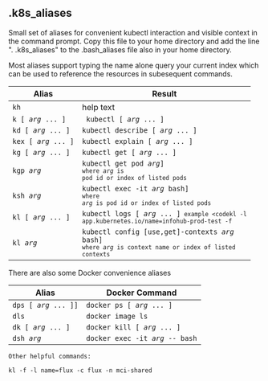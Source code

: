 ## .k8s_aliases

Small set of aliases for convenient kubectl interaction and
visible context in the command prompt. Copy this file to
your home directory and add the line ". .k8s_aliases" to
the .bash_aliases file also in your home directory.

Most aliases support typing the name alone query your current
index which can be used to reference the resources in subesequent
commands.

| Alias | Result |
| --- | --- |
| <code>kh</code> | help text |
| <code>k [ *arg* ... ]</code> | <code> kubectl [ *arg* ... ]</code> |
| <code>kd [ *arg* ... ]<code> | <code>kubectl describe [ *arg* ... ]<code> |
| <code>kex [ *arg* ... ]<code> | <code>kubectl explain [ *arg* ... ]<code> |
| <code>kg [ *arg* ... ]<code> | <code>kubectl get [ *arg* ... ]<code> |
| <code>kgp *arg*<code> | <code>kubectl get pod *arg*]<code><br>where *arg* is pod id or index of listed pods |
| <code>ksh *arg*<code> | <code>kubectl exec -it *arg* bash]<code><br>where *arg* is pod id or index of listed pods|
| <code>kl [ *arg* ... ]<code> | <code>kubectl logs [ *arg* ... ]<code>  example  <codekl -l app.kubernetes.io/name=infohub-prod-test -f</code>|
| <code>kl *arg*<code> | <code>kubectl config [use,get]-contexts *arg* bash]<code><br>where *arg* is context name or index of listed contexts |

There are also some Docker convenience aliases

| Alias | Docker Command |
| --- | --- |
| <code>dps [ *arg* ... ]]</code> | <code>docker ps [ *arg* ... ]</code> |
| <code>dls</code> | <code>docker image ls</code> |
| <code>dk [ *arg* ... ]</code> | <code>docker kill [ *arg* ... ]</code> |
| <code>dsh *arg*</code> | <code>docker exec -it *arg* -- bash</code> |

    Other helpful commands:

```
kl -f -l name=flux -c flux -n mci-shared
```
